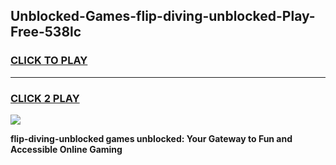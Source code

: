 
## Unblocked-Games-flip-diving-unblocked-Play-Free-538lc
<h3>
<a href="https://premium76.site?title=flip-diving-unblocked&ref=24M">CLICK TO PLAY</a></h3>
<hr>

<h3>
<a href="https://premium76.site?title=flip-diving-unblocked&ref=24M">CLICK 2 PLAY</a>
  
</h3>

<a href="https://premium76.site?title=flip-diving-unblocked&ref=24M"><img src="https://clearcache.store/games.png"></a>


**flip-diving-unblocked games unblocked: Your Gateway to Fun and Accessible Online Gaming**
